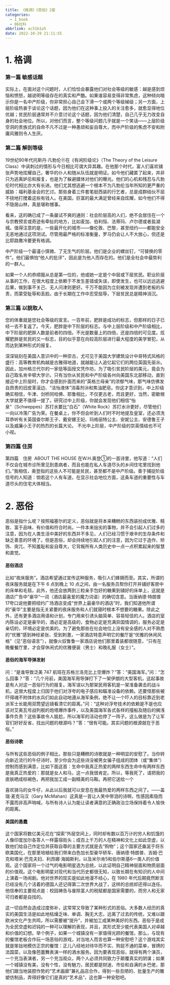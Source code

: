 ```yaml
---
title: 《格调》《恶俗》2星
categories:
  - 1_book
  - 06社科
abbrlink: ac51b1a5
date: 2022-10-29 21:11:55
---
```


# 1. 格调

### 第一篇 敏感话题

实际上，在面对这个问题时，人们恰恰会暴露他们对社会等级的敏感：越是感到烦恼和愤怒，越说明等级存在的真实和严酷。如果谁容易变得非常焦虑，这种倾向暗示你是一名中产阶级，你非常担心自己会下滑一个或两个等级梯级；另一方面，上层阶级热衷于谈论这个话题，因为他们在这种事上投入的关注愈多，就愈显得地位优越；贫民阶层通常并不介意讨论这个话题，因为他们清楚，自己几乎无力改变自身的社会地位。所以，对他们而言，整个等级问题几乎就是一个笑话——上层阶级空洞的贵族式的自命不凡不过是一种愚顽和妄自尊大，而中产阶级的焦虑不安和附庸风雅则令人生厌。

### 第二篇 解剖等级

19世纪90年代托斯丹·凡勃伦⑪在《有闲阶级论》（The Theory of the Leisure Class）中讽刺过的情形与今日相比可谓大异其趣。在他那个时代，富人们喜欢铺张声势地炫耀自己，奢华的仆人和随从队伍就是明证。如今他们藏匿了起来，并非只为逃离妒忌和报复，也是为了躲避媒体对他们的曝光。他们的心机和残忍与凡勃伦时代相比亦大有长进。他们尤其想逃避一个根本不为凡勃伦当年所知的更严重的威胁：福利基金会的乞讨。那些身着三件套笔挺西装的行乞者，总是成群结伙不屈不挠地打搅着这些有钱人。在美国，巨富的最大满足曾经来自炫耀，如今他们不得不隐居山林，真是堪称憾事。

看来，这的确已成了一条屡试不爽的通则：社会阶层高的人们，绝不会居住在一个与宗教预言或奇迹有牵扯的地方，比如麦加、伯利恒、法蒂玛、卢尔德或者盐湖城。值得注意的是，一些最开化的城市——像伦敦、巴黎，甚至纽约——都能安全无恙地通过这项测试。尽管用最严格的标准衡量，罗马仍会让人不大放心，但还是比耶路撒冷要更有格调。

中产阶级一个最谨小慎微、了无生气的阶层。他们是企业的螺丝钉，“可替换的零件”。他们最惧怕“他人的批评”，因此是为他人而存在的。他们是全社会中最势利的一群人。

如果一个人的恭顺服从总是第一位的，他或她一定是个中层或下层贫民。职业阶层从事的工作，在很大程度上依赖于不发生差错或失误，即使发生，也可以远远逃避后果，做到事不关己、无人问津则更好。千万不能因为立刻被发现并遭到老板的斥责，而蒙受耻辱和丢脸。由于长期在工作中忍受屈辱，下层贫民总是精神消沉。

### 第三篇 以貌取人

您的体重就是您社会等级的宣言。一百年前，肥胖是成功的标志，但那样的日子已经一去不复返了。今天，肥胖是中下阶层的标志。与中上层阶级和中产阶级相比，中下阶层的肥胖人数是前者的四倍。不光是数量上的四倍，还是四倍的可见度。炫耀肥胖是贫民的又一标志，目的似乎意在向较高阶层进行最大程度的美学冒犯，从而达到某种形式的报复。

深深铭刻在美国人意识中的一种崇古，尤可见于美国大学建筑设计中哥特式风格的盛行：高等教育机构越是古雅得地道，就越能让人追忆起它们的两位英国先驱㉖。因此，加州格兰代尔的一家低等函授文凭作坊，为了吸引贫民阶层的美元，竟会为自己取名肯辛顿大学㉗。只有当你从贫民和中产阶级各州向美国东北部移动，直到接近中上阶层时，你才会感到扑面而来的“英格兰母亲”的浓郁气味，那气味仿佛发自昂贵的旧皮革滚边、“洁怡液体”消毒剂㉘和焦油肥皂。你这才意识到，中上阶级确实相信，牛津、剑桥同哈佛、耶鲁相比，不仅更古老，而且更好，当然，密歇根大学就更不值得一提了。研究过中上阶级，你就会发现他们相信“怡泉”（Schweppes）苏打水要比“白石”（White Rock）苏打水㉙更好，尽管他们一向以冷落广告为荣。在餐桌上，你不但会听到人们时不时地提及皇室，还必须洗耳恭听有关英国查尔斯王子、戴安娜王妃、玛格丽特公主、安妮公主、安德鲁王子以及威廉小王子的热烈的长篇大论。
不光中上阶层，中产阶级的崇英情结也不可小视。

### 第四篇 住房

第四篇　住房
 ABOUT THE HOUSE
在W.H.奥登①的一首诗里，他写道：“人们不仅会在城市诊所里见到患病者，而且也能在私人车道尽头的乡间住宅里找到他们。”我相信，奥登指的这些人不可能是贫民，甚至都不是中产阶级。善于捕捉阶级信号的人知道：倘若这个人有车道，在显示社会地位方面，这条车道的重要性与车道尽头的住宅大体相当。

# 2. 恶俗

恶俗是指什么呢？按照福塞尔的定义，恶俗就是将本来糟糕的东西装扮成优雅、精致、富于品味、有价值和符合时尚。一件本来拙劣的事物，并不会引起人们过多的注意，因为在人类生活中美好的东西并不多见，人们已经习惯于艰辛的生存条件和缺乏善意的环境了。但是恶俗，却会持续地引起人们的注意，因为它过于造作、矫饰、突兀、不知羞耻和妄自尊大，它背叛所有人类历史中一点一点积累起来的智慧和直觉。

#### 恶俗酒店

比如“夜床服务”。酒店希望通过宣传这种服务，吸引人们蜂拥而至。其实，所谓的夜床服务就是在下午 6 点到晚上 10 点之间，由一名服务员帮你打开并铺好客房中的床单和毛毯，此外，他还会放两到三粒亲手包好的糖果到铺好的床单上，这就是酒店广告中“豪华”一词（酒店最喜爱的魔力词语）的确切含意。当唐纳德·特朗普17夸口说他要把纽约广场酒店变成“世界上最豪华的酒店”时，我们知道他所谓的“豪华”主要是指无关紧要的夜床服务和人们就寝时根本不想要的糖果。除此之外，还有更多酒店用语和计划，专门用来引诱头脑简单、容易轻信的人。酒店的室内陈设必定是豪华的，酒必定是高级的，食物必定是充满异国情调的，服务必定是亲切的，环境必定是优美的。为了避免那些在社会地位上没有安全感的人对不熟悉的“优雅”感到神经紧张、受到刺激，一家酒店特意声明它的餐厅是“优雅的休闲风格”（见“恶俗语言”），就像火奴鲁鲁一家酒店说他们那里着装都很随意，“只有在晚餐餐厅里，才会穿休闲式的优雅便装（男士）和晚礼服（女士）”。

#### 恶俗的海军导弹发射

问：“是谁导致泛美 747 航班在苏格兰洛克比上空爆炸？”答：“美国海军。”问：“怎么回事？”答：“几个月前，美国海军用导弹打下了一架伊朗的大型客机，这起事故是有人对这一恶俗行为的报复。海军误以为那架民用客机是一架准备袭击的战斗机，这很大程度上归因于他们对浮夸的电子感应和瞄准设备的依赖。还要怪那些被吓得魂不附体的水兵们如此自动地遵从海军条例，绝不让一个吓人的目标靠近到老派军士长能用双筒望远镜看清它的距离。”问：“这种对浮夸技术的依赖是不是也应该对艾奥瓦号战列舰的炮塔爆炸事件，以及美国海军各式各样的撞船及随后的搁浅事件负责？这些事故令人尴尬，所以海军的活动也停了一阵子。这么做是为了让军官们好好反省，找出问题的根源吗？”答：“很有可能。其实问题的根源就在于恶俗。”

#### 恶俗诗歌

与所有这些恶俗的例子相比，那些只是糟糕的诗歌就是一种明显的安慰了。当你转向新近流行的牛仔诗时，至少你会为这些诗没被男女骗子组成的团体（或“集体”）控制而感到满意，比如下面这首：生命中我真正热爱的两样东西生命中有两样东西是我真正热爱的：那就是女人和马，这一点我很肯定。所以，等我死了，请把我的皮肤晒成棕褐色，再把我加工成一副精美的马鞍。再把它送给一个

喜欢骑马的女牛仔，从此以后我就可以安息在我最热爱的两样东西之间了。——盖瑞·麦克马汉（Gary McMahan）这真是一首让人笑中带泪的诗啊，性感因素隐而不露而非高声呐喊，与所有诗人认为能让读者满意的正确政治立场保持着令人愉快的距离。

#### 美国的愚蠢

这个国家将数亿美元花在“探索”外层空间上，同时却有数以百万计的穷人和饥饿的人像印度加尔各答人一样露宿街头；成百上千万的人在精神和文化上如此空虚，以致他们给自己作定位并获取自尊的主要方式就是去“购物”；这个国家还垂涎于将东欧美国化，在那里培植给我们带来白色加长型豪华轿车、唐纳德·特朗普、吉姆·巴克和塔米·巴克夫妇、利昂娜·海姆斯利，以及米尔肯5和伯尔斯基6一类人的价值观。这个国家将一个过气的电影明星选为总统，以此证明自己精神层面和物质层面的价值观。这个电影明星对现代和当代历史都很无知，以致长期在有知识的人中间上演着一场闹剧。他对世界的现实是如此地漫不经心，在 1980 年代后期竟然断言已经没有几个活着的德国人还记得第二次世界大战了，这样的总统却还得以连任。他信奉的主要观点是：校园祷告与废除富人的税赋都是国家需要的，而穷人和无家可归者都是自找的。

这一切自然会造成过度弥补，这常常又导致了某种形式的恶俗。大多数人经历的真实的美国生活是如此地枯燥乏味、单调、胸无大志，远离了过去的传统，又难以跟欧洲文化产生共鸣，所以需要被“提升”，并被加工成某种美好的东西。恶俗于是成为全民空虚和迟钝的一种可以理解的表现，并且，其形式至少能代表美国人对卓越和价值的幻想。举个例子，如果一个城镇没有一家值得光顾的餐馆，那么，与现有的餐馆老板合作玩一场恶俗的游戏，对当地人而言也算一种安慰吧？这个游戏其实就是笨拙地模仿正宗的餐馆：正儿八经地对待华而不实、狗屁不通的菜单，冒牌的法国菜，以及像芭蕾舞表演一样的酒水服务。因为要表现恶俗，就得有两个演员，一个充当表演者，另一个充当观众，两个人必须共同致力于颠覆真实的阴谋；如果一个城镇没有美，没有个性，没有魅力，居民都是财迷、市侩和自满的乡巴佬，那他们跟当地装腔作势的“艺术画廊”兼礼品店合作，得到一些丑陋的、批量生产的雕塑仿制品，弄得好像它们是真的“艺术品”，这也算一种安慰吧。